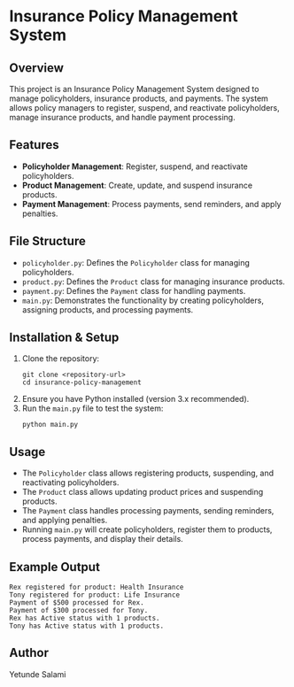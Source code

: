 # Insurance Policy Management System

## Overview
This project is an Insurance Policy Management System designed to manage policyholders, insurance products, and payments. The system allows policy managers to register, suspend, and reactivate policyholders, manage insurance products, and handle payment processing.

## Features
- **Policyholder Management**: Register, suspend, and reactivate policyholders.
- **Product Management**: Create, update, and suspend insurance products.
- **Payment Management**: Process payments, send reminders, and apply penalties.

## File Structure
- `policyholder.py`: Defines the `Policyholder` class for managing policyholders.
- `product.py`: Defines the `Product` class for managing insurance products.
- `payment.py`: Defines the `Payment` class for handling payments.
- `main.py`: Demonstrates the functionality by creating policyholders, assigning products, and processing payments.

## Installation & Setup
1. Clone the repository:
   ```
   git clone <repository-url>
   cd insurance-policy-management
   ```
2. Ensure you have Python installed (version 3.x recommended).
3. Run the `main.py` file to test the system:
   ```
   python main.py
   ```

## Usage
- The `Policyholder` class allows registering products, suspending, and reactivating policyholders.
- The `Product` class allows updating product prices and suspending products.
- The `Payment` class handles processing payments, sending reminders, and applying penalties.
- Running `main.py` will create policyholders, register them to products, process payments, and display their details.

## Example Output
```
Rex registered for product: Health Insurance
Tony registered for product: Life Insurance
Payment of $500 processed for Rex.
Payment of $300 processed for Tony.
Rex has Active status with 1 products.
Tony has Active status with 1 products.
```

## Author
Yetunde Salami


